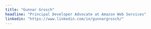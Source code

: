 ```yaml
---
title: "Gunnar Grosch"
headline: "Principal Developer Advocate at Amazon Web Services"
linkedin: "https://www.linkedin.com/in/gunnargrosch/"
---
```



